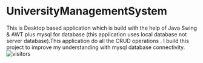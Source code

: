 # UniversityManagementSystem
This is Desktop based application which is build with the help of Java Swing &amp; AWT plus mysql for database (this application uses local database not server database).This application do all the CRUD operations . I build this project to improve my understanding with mysql database connectivity.
![visitors](https://visitor-badge.laobi.icu/badge?page_id=umsbranch&&left_text=Repo%20Visitors%20Count)
